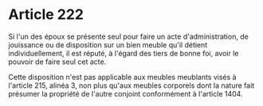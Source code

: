 # Article 222

Si l'un des époux se présente seul pour faire un acte d'administration, de jouissance ou de disposition sur un bien meuble qu'il détient individuellement, il est réputé, à l'égard des tiers de bonne foi, avoir le pouvoir de faire seul cet acte.

Cette disposition n'est pas applicable aux meubles meublants visés à l'article 215, alinéa 3, non plus qu'aux meubles corporels dont la nature fait présumer la propriété de l'autre conjoint conformément à l'article 1404.
